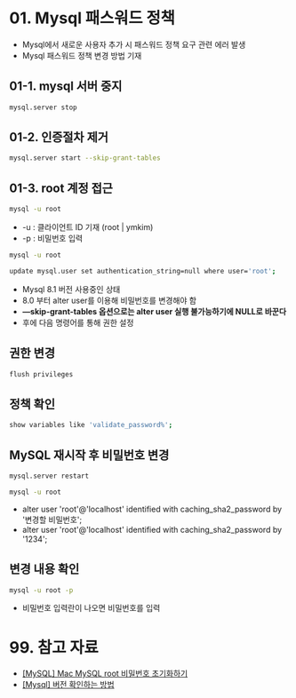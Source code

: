 # 01. Mysql 패스워드 정책

- Mysql에서 새로운 사용자 추가 시 패스워드 정책 요구 관련 에러 발생
- Mysql 패스워드 정책 변경 방법 기재

## 01-1. mysql 서버 중지

```bash
mysql.server stop
```

## 01-2. 인증절차 제거

```bash
mysql.server start --skip-grant-tables
```

## 01-3. root 계정 접근

```bash
mysql -u root
```

- -u : 클라이언트 ID 기재 (root | ymkim)
- -p : 비밀번호 입력

```bash
mysql -u root
```

```bash
update mysql.user set authentication_string=null where user='root'; 
```

- Mysql 8.1 버전 사용중인 상태
- 8.0 부터 alter user를 이용해 비밀번호를 변경해야 함
- **—skip-grant-tables 옵션으로는 alter user 실행 불가능하기에 NULL로 바꾼다**
- 후에 다음 명령어를 통해 권한 설정

## 권한 변경

```bash
flush privileges
```

## 정책 확인

```bash
show variables like 'validate_password%';
```

## MySQL 재시작 후 비밀번호 변경

```bash
mysql.server restart
```

```bash
mysql -u root
```

- alter user 'root'@'localhost' identified with caching_sha2_password by '변경할 비밀번호';
- alter user 'root'@'localhost' identified with caching_sha2_password by '1234';

## 변경 내용 확인

```bash
mysql -u root -p 
```

- 비밀번호 입력란이 나오면 비밀번호를 입력

# 99. 참고 자료

- [[MySQL] Mac MySQL root 비밀번호 초기화하기](https://velog.io/@sorzzzzy/MySQL-Mac-MySQL-root-비밀번호-초기화하기)
- [[Mysql] 버전 확인하는 방법](https://deeplify.dev/database/troubleshoot/how-to-check-mysql-version)